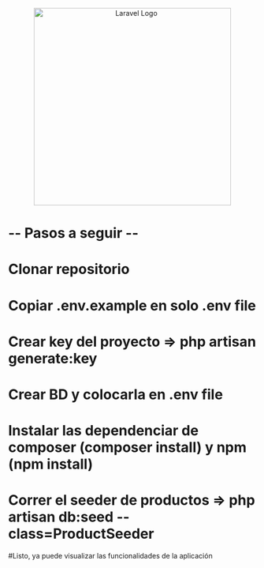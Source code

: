 <p align="center"><a href="https://laravel.com" target="_blank"><img src="https://raw.githubusercontent.com/laravel/art/master/logo-lockup/5%20SVG/2%20CMYK/1%20Full%20Color/laravel-logolockup-cmyk-red.svg" width="400" alt="Laravel Logo"></a></p>

# -- Pasos a seguir --
 
# Clonar repositorio
# Copiar .env.example en solo .env file
# Crear key del proyecto => php artisan generate:key
# Crear BD y colocarla en .env file
# Instalar las dependenciar de composer (composer install) y npm (npm install) 
# Correr el seeder de productos => php artisan db:seed --class=ProductSeeder
#Listo, ya puede visualizar las funcionalidades de la aplicación
